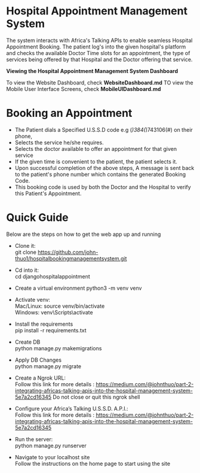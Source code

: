 # Hospital Appointment Management System

The system interacts with Africa's Talking APIs to enable seamless Hospital Appointment Booking. 
The patient log's into the given hospital's platform and checks the available Doctor Time slots for an appointment, the type of services being offered by that Hospital and the Doctor offering that service.

**Viewing the Hospital Appointment Management System Dashboard**

To view the Website Dashboard, check **WebsiteDashboard.md**
TO view the Mobile User Interface Screens, check **MobileUIDashboard.md**



# Booking an Appointment
 - The Patient dials a Specified U.S.S.D code e.g (*)384(*)743106(#) on their phone, 
 - Selects the service he/she requires.
 - Selects the doctor available to offer an appointment for that given service
 - If the given time is convenient to the patient, the patient selects it.
 - Upon successful completion of the above steps, A message is sent back to the patient's phone number which contains the generated Booking Code. 
 - This booking code is used by both the Doctor and the Hospital to verify this Patient's Appointment.
  
# Quick Guide <br />

Below are the steps on how to get the web app up and running

- Clone it: <br />
    git clone https://github.com/john-thuo1/hospitalbookingmanagementsystem.git <br />

- Cd into it: <br />
    cd djangohospitalappointment <br />

- Create a virtual environment
    python3 -m venv venv <br />
     
- Activate venv: <br />
    Mac/Linux: source venv/bin/activate <br />
    Windows: venv\Scripts\activate <br />
    
- Install the requirements <br />
    pip install -r requirements.txt <br />
    
- Create DB <br />
    python manage.py makemigrations <br />
    
- Apply DB Changes <br />
    python manage.py migrate <br />
    
- Create a Ngrok URL: <br />
      Follow this link for more details : https://medium.com/@johnthuo/part-2-integrating-africas-talking-apis-into-the-hospital-management-system-5e7a2cd16345
      Do not close or quit this ngrok shell <br />
 
- Configure your Africa’s Talking U.S.S.D. A.P.I.: <br />
      Follow this link for more details : https://medium.com/@johnthuo/part-2-integrating-africas-talking-apis-into-the-hospital-management-system-5e7a2cd16345
      

- Run the server: <br />
   python manage.py runserver <br />

- Navigate to your localhost site <br />
   Follow the instructions on the home page to start using the site
  
  



